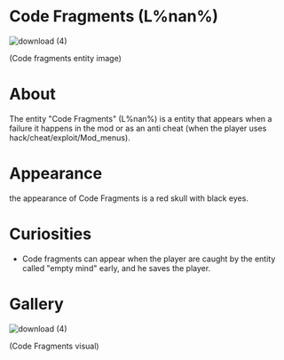 # Code Fragments (L%nan%)
![download (4)](https://github.com/Redstel/Lunar-rooms-wiki/assets/168801295/d3aa86e3-d053-4b4d-a33f-4d98748d78aa) 

 (Code fragments entity image)

# About
The entity "Code Fragments" (L%nan%) is a entity
that appears when a failure it happens in the mod or as an anti cheat (when the player uses hack/cheat/exploit/Mod_menus).

# Appearance
the appearance of Code Fragments is a red skull
with black eyes.

# Curiosities
- Code fragments can appear when the player are caught by the entity called "empty mind" early, and he saves the player.

# Gallery
![download (4)](https://github.com/Redstel/Lunar-rooms-wiki/assets/168801295/a06ac8a7-122e-4cb4-8637-1cd6f1e806a9)

(Code Fragments visual)


